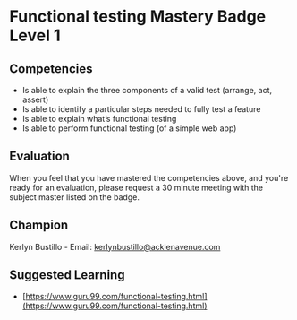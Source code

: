# Functional testing Mastery Badge Level 1

## Competencies

- Is able to explain the three components of a valid test (arrange, act, assert)
- Is able to identify a particular steps needed to fully test a feature
- Is able to explain what’s functional testing
- Is able to perform functional testing (of a simple web app)

## Evaluation
When you feel that you have mastered the competencies above, and you're ready for an evaluation, please request a 30 minute meeting with the subject master listed on the badge.

## Champion
Kerlyn Bustillo  - Email: kerlynbustillo@acklenavenue.com

## Suggested Learning

 - [https://www.guru99.com/functional-testing.html](https://www.guru99.com/functional-testing.html)